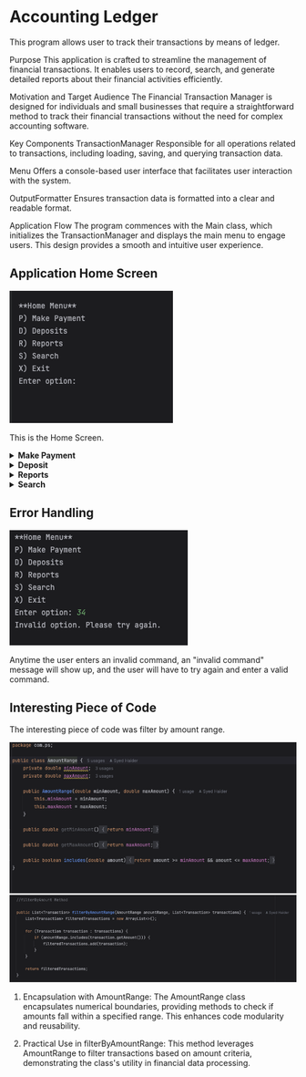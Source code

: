 # Accounting Ledger

This program allows user to track their transactions by means of ledger.

Purpose
This application is crafted to streamline the management of financial transactions. It enables users to record, search, and generate detailed reports about their financial activities efficiently.

Motivation and Target Audience
The Financial Transaction Manager is designed for individuals and small businesses that require a straightforward method to track their financial transactions without the need for complex accounting software.

Key Components
TransactionManager
Responsible for all operations related to transactions, including loading, saving, and querying transaction data.

Menu
Offers a console-based user interface that facilitates user interaction with the system.

OutputFormatter
Ensures transaction data is formatted into a clear and readable format.

Application Flow
The program commences with the Main class, which initializes the TransactionManager and displays the main menu to engage users. This design provides a smooth and intuitive user experience.


## Application Home Screen
<img alt="HomeScreen" src="ReadMeImages/HomeScreen.png">

This is the Home Screen.

<details>

**<summary> Make Payment </summary>**

<img  alt="Make Payment" src="ReadMeImages/MakePayment.png">


When the user decides to make a payment they are prompted to enter the details of the payment they are making and the payment is recorded.
</details>

<details> 

**<summary> Deposit </summary>**

<img alt="Deposit" src="ReadMeImages/Deposit.png">

When the user decides to make a deposit they are prompted to enter the details of the deposit they are making and the deposit is recorded.

</details>

<details>

**<summary> Reports </summary>**

<img alt="Reports" src="ReadMeImages/Reports.png">

The user can perform various types of reporting including Month to date.

</details>

<details>

**<summary> Search </summary>**

<img alt="Search" src="ReadMeImages/Search.png">

The user can search for transaction using various filters including amount range. User could also add multiple filters.

</details>


## Error Handling


<img alt="Error Handling" src="ReadMeImages/ErrorHandling.png">

Anytime the user enters an invalid command, an "invalid command" message will show up, and the user will have to try again and enter a valid command.


## Interesting Piece of Code

The interesting piece of code was filter by amount range.

<img alt="AmountRange" src="ReadMeImages/AmountRange.png">
<img alt="FilterAmountRange" src="ReadMeImages/FilterAmountRange.png">

 

1. Encapsulation with AmountRange:
The AmountRange class encapsulates numerical boundaries, providing methods to check if amounts fall within a specified range. This enhances code modularity and reusability.

2. Practical Use in filterByAmountRange:
   This method leverages AmountRange to filter transactions based on amount criteria, demonstrating the class's utility in financial data processing.



